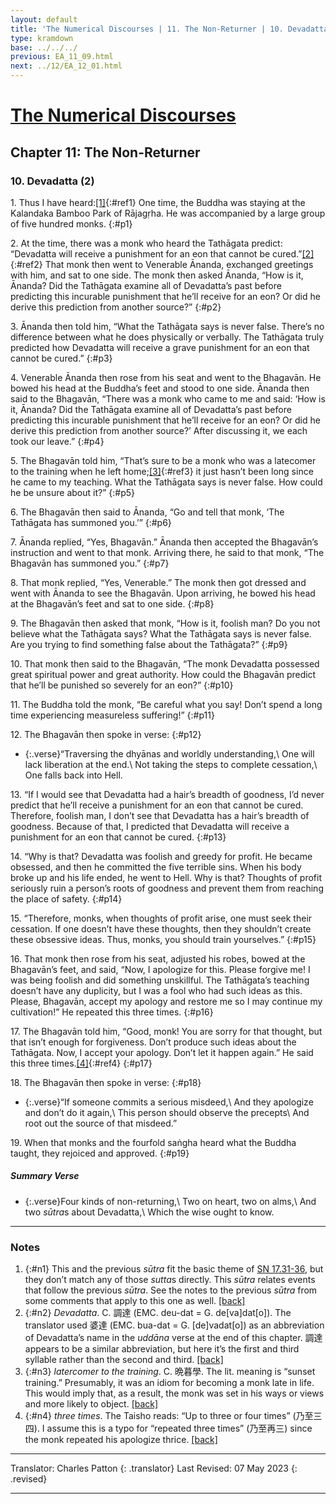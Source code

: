```yaml
---
layout: default
title: 'The Numerical Discourses | 11. The Non-Returner | 10. Devadatta (2)'
type: kramdown
base: ../../../
previous: EA_11_09.html
next: ../12/EA_12_01.html
---
```


# [The Numerical Discourses](../index.html)
## Chapter 11: The Non-Returner
### 10. Devadatta (2)

1\. Thus I have heard:[\[1\]](#n1){:#ref1} One time, the Buddha was staying at the Kalandaka Bamboo Park of Rājagṛha. He was accompanied by a large group of five hundred monks.
{:#p1}

2\. At the time, there was a monk who heard the Tathāgata predict: “Devadatta will receive a punishment for an eon that cannot be cured.”[\[2\]](#n2){:#ref2} That monk then went to Venerable Ānanda, exchanged greetings with him, and sat to one side. The monk then asked Ānanda, “How is it, Ānanda? Did the Tathāgata examine all of Devadatta’s past before predicting this incurable punishment that he’ll receive for an eon? Or did he derive this prediction from another source?”
{:#p2}

3\. Ānanda then told him, “What the Tathāgata says is never false. There’s no difference between what he does physically or verbally. The Tathāgata truly predicted how Devadatta will receive a grave punishment for an eon that cannot be cured.”
{:#p3}

4\. Venerable Ānanda then rose from his seat and went to the Bhagavān. He bowed his head at the Buddha’s feet and stood to one side. Ānanda then said to the Bhagavān, “There was a monk who came to me and said: ‘How is it, Ānanda? Did the Tathāgata examine all of Devadatta’s past before predicting this incurable punishment that he’ll receive for an eon? Or did he derive this prediction from another source?’ After discussing it, we each took our leave.”
{:#p4}

5\. The Bhagavān told him, “That’s sure to be a monk who was a latecomer to the training when he left home;[\[3\]](#n3){:#ref3} it just hasn’t been long since he came to my teaching. What the Tathāgata says is never false. How could he be unsure about it?”
{:#p5}

6\. The Bhagavān then said to Ānanda, “Go and tell that monk, ‘The Tathāgata has summoned you.’”
{:#p6}

7\. Ānanda replied, “Yes, Bhagavān.” Ānanda then accepted the Bhagavān’s instruction and went to that monk. Arriving there, he said to that monk, “The Bhagavān has summoned you.”
{:#p7}

8\. That monk replied, “Yes, Venerable.” The monk then got dressed and went with Ānanda to see the Bhagavān. Upon arriving, he bowed his head at the Bhagavān’s feet and sat to one side.
{:#p8}

9\. The Bhagavān then asked that monk, “How is it, foolish man? Do you not believe what the Tathāgata says? What the Tathāgata says is never false. Are you trying to find something false about the Tathāgata?”
{:#p9}

10\. That monk then said to the Bhagavān, “The monk Devadatta possessed great spiritual power and great authority. How could the Bhagavān predict that he’ll be punished so severely for an eon?”
{:#p10}

11\. The Buddha told the monk, “Be careful what you say! Don’t spend a long time experiencing measureless suffering!”
{:#p11}

12\. The Bhagavān then spoke in verse:
{:#p12}

* {:.verse}“Traversing the dhyānas and worldly understanding,\\
One will lack liberation at the end.\\
Not taking the steps to complete cessation,\\
One falls back into Hell.

13\. “If I would see that Devadatta had a hair’s breadth of goodness, I’d never predict that he’ll receive a punishment for an eon that cannot be cured. Therefore, foolish man, I don’t see that Devadatta has a hair’s breadth of goodness. Because of that, I predicted that Devadatta will receive a punishment for an eon that cannot be cured.
{:#p13}

14\. “Why is that? Devadatta was foolish and greedy for profit. He became obsessed, and then he committed the five terrible sins. When his body broke up and his life ended, he went to Hell. Why is that? Thoughts of profit seriously ruin a person’s roots of goodness and prevent them from reaching the place of safety.
{:#p14}

15\. “Therefore, monks, when thoughts of profit arise, one must seek their cessation. If one doesn’t have these thoughts, then they shouldn’t create these obsessive ideas. Thus, monks, you should train yourselves.”
{:#p15}

16\. That monk then rose from his seat, adjusted his robes, bowed at the Bhagavān’s feet, and said, “Now, I apologize for this. Please forgive me! I was being foolish and did something unskillful. The Tathāgata’s teaching doesn’t have any duplicity, but I was a fool who had such ideas as this. Please, Bhagavān, accept my apology and restore me so I may continue my cultivation!” He repeated this three times.
{:#p16}

17\. The Bhagavān told him, “Good, monk! You are sorry for that thought, but that isn’t enough for forgiveness. Don’t produce such ideas about the Tathāgata. Now, I accept your apology. Don’t let it happen again.” He said this three times.[\[4\]](#n4){:#ref4}
{:#p17}

18\. The Bhagavān then spoke in verse:
{:#p18}

* {:.verse}“If someone commits a serious misdeed,\\
And they apologize and don’t do it again,\\
This person should observe the precepts\\
And root out the source of that misdeed.”

19\. When that monks and the fourfold saṅgha heard what the Buddha taught, they rejoiced and approved.
{:#p19}

##### Summary Verse

* {:.verse}Four kinds of non-returning,\\
Two on heart, two on alms,\\
And two <em>sūtra</em>s about Devadatta,\\
Which the wise ought to know.

---

### Notes

1. {:#n1} This and the previous <em>sūtra</em> fit the basic theme of <a href="https://suttacentral.net/sn17.31" target="_blank">SN 17.31-36</a>, but they don’t match any of those <em>sutta</em>s directly. This <em>sūtra</em> relates events that follow the previous <em>sūtra</em>. See the notes to the previous <em>sūtra</em> from some comments that apply to this one as well. [\[back\]](#ref1)
2. {:#n2} <em>Devadatta</em>. C. 調達 (EMC. deu-dat = G. de[va]dat[o]). The translator used 婆達 (EMC. bua-dat = G. [de]vadat[o]) as an abbreviation of Devadatta’s name in the <em>uddāna</em> verse at the end of this chapter. 調達 appears to be a similar abbreviation, but here it’s the first and third syllable rather than the second and third. [\[back\]](#ref2)
3. {:#n3} <em>latercomer to the training</em>. C. 晩暮學. The lit. meaning is “sunset training.” Presumably, it was an idiom for becoming a monk late in life. This would imply that, as a result, the monk was set in his ways or views and more likely to object. [\[back\]](#ref3)
4. {:#n4} <em>three times</em>. The Taisho reads: “Up to three or four times” (乃至三四). I assume this is a typo for “repeated three times” (乃至再三) since the monk repeated his apologize thrice. [\[back\]](#ref4)

---

Translator: Charles Patton
{: .translator}
Last Revised: 07 May 2023
{: .revised}

---